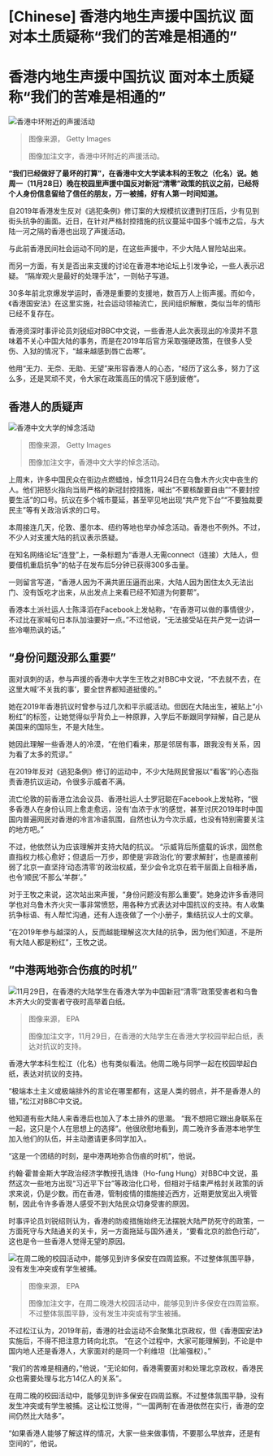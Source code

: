 # [Chinese] 香港内地生声援中国抗议 面对本土质疑称“我们的苦难是相通的”

#  香港内地生声援中国抗议 面对本土质疑称“我们的苦难是相通的”


![香港中环附近的声援活动](_127828578_whatsubject.jpg)

> 图像来源，  Getty Images
>
> 图像加注文字，香港中环附近的声援活动。

**“我们已经做好了最坏的打算”，在香港中文大学读本科的王牧之（化名）说。她周一（11月28日）晚在校园里声援中国反对新冠“清零”政策的抗议之前，已经将个人身份信息留给了信任的朋友，万一被捕，好有人第一时间知道。**

自2019年香港发生反对《逃犯条例》修订案的大规模抗议遭到打压后，少有见到街头抗争的画面。近日，在针对严格封控措施的抗议蔓延中国多个城市之后，与大陆一河之隔的香港也出现了声援活动。

与此前香港民间社会运动不同的是，在这些声援中，不少大陆人冒险站出来。

而另一方面，有关是否出来支援的讨论在香港本地论坛上引发争论，一些人表示迟疑。 “隔岸观火是最好的处理手法”，一则帖子写道。


30多年前北京爆发学运时，香港是重要的支援地，数百万人上街声援。而如今，《香港国安法》在这里实施，社会运动领袖流亡，民间组织解散，类似当年的情形已经不复存在。

香港资深时事评论员刘锐绍对BBC中文说，一些香港人此次表现出的冷漠并不意味着不关心中国大陆的事务，而是在2019年后官方采取强硬政策，在很多人受伤、入狱的情况下，“越来越感到唇亡齿寒”。

他用“无力、无奈、无助、无望”来形容香港人的心态，“经历了这么多，努力了这么多，还是冥顽不灵，令大家在政策高压的情况下感到疲倦”。

##  香港人的质疑声

![香港中文大学的悼念活动](_127828579_whatsubject.jpg)

> 图像来源，  Getty Images
>
> 图像加注文字，香港中文大学的悼念活动。

上周末，许多中国民众在街边点燃蜡烛，悼念11月24日在乌鲁木齐火灾中丧生的人。他们把怒火指向当局严格的新冠封控措施，喊出“不要核酸要自由”“不要封控要生活”的口号。抗议在多个城市蔓延，甚至罕见地出现“共产党下台”“不要独裁要民主”等有关政治诉求的口号。

本周接连几天，伦敦、墨尔本、纽约等地也举办悼念活动。香港也不例外。不过，不少人对支援大陆的抗议表示质疑。

在知名网络论坛“连登”上，一条标题为“香港人无需connect（连接）大陆人，但要借机重启抗争”的帖子在发布后5分钟已获得300多击量。

一则留言写道，“香港人因为不满共匪压逼而出来，大陆人因为困住太久无法出门、没有饭吃才出来，从出发点上来看已经不知道为何要帮”。

香港本土派社运人士陈泽滔在Facebook上发帖称，“在香港可以做的事情很少，不过比在家喊句日本队加油要好一点。”不过他说，“无法接受站在共产党一边讲一些冷嘲热讽的话。”


##  “身份问题没那么重要”

面对讽刺的话，参与声援的香港中大学生王牧之对BBC中文说，“不去就不去，在这里大喊‘不关我的事’，要全世界都知道挺傻的。”

她在2019年香港抗议时曾参与过几次和平示威活动。但因在大陆出生，被贴上“小粉红”的标签，让她觉得似乎背负上一种原罪，入学后不断跟同学辩解，自己是从美国来的国际生，不是大陆生。

她因此理解一些香港人的冷漠，“在他们看来，那是邻居有事，跟我没有关系，因为看了太多的荒谬。”


在2019年反对《逃犯条例》修订的运动中，不少大陆网民曾报以“看客”的心态指责香港抗议运动，令很多示威者不满。

流亡伦敦的前香港立法会议员、香港社运人士罗冠聪在Facebook上发帖称，“很多香港人在身份认同上愈走愈远，没有‘血浓于水’的感觉，甚至讨厌2019年时中国国内普遍网民对香港的冷言冷语氛围，自然也认为今次示威，也没有特别需要关注的地方吧。”

不过，他依然认为应该理解并支持大陆的抗议。 “示威背后所盛载的诉求，固然愈直指权力核心愈好；但退后一万步，即使是‘非政治化’的‘要求解封’，也是直接削弱了北京一直坚持‘动态清零’的政治权威，至少会令北京在若干层面上自相矛盾，也令‘顺民’不那么‘羊群’。”

对于王牧之来说，这次站出来声援，“身份问题没有那么重要”。她身边许多香港同学也对乌鲁木齐火灾一事非常愤怒，用各种方式表达对中国抗议的支持。有人收集抗争标语、有人帮忙沟通，还有人连夜做了一个小册子，集结抗议人士的文章。

“在2019年参与越深的人，反而越能理解这次大陆的抗争，因为他们知道，不是所有大陆人都是粉红”，王牧之说。

##  “中港两地弥合伤痕的时机”

![11月29日，在香港的大陆学生在香港大学为中国新冠“清零”政策受害者和乌鲁木齐大火的受害者守夜时高举着白纸。](_127828577_hk01.jpg)

> 图像来源，  EPA
>
> 图像加注文字，11月29日，在香港的大陆学生在香港大学校园举起白纸，表达对抗议的支持。

香港大学本科生松江（化名）也有类似看法。他周二晚与同学一起在校园举起白纸，表达对抗议的支持。

“极端本土主义或极端排外的言论在哪里都有，这是人类的弱点，并不是香港人的错，”松江对BBC中文说。

他知道有些大陆人来香港后也加入了本土排外的思潮。 “我不想把它跟出身联系在一起，这只是个人在思想上的选择”。他很欣慰地看到，周二晚许多香港本地学生加入他们的队伍，并主动邀请更多同学加入。

“这是一个团结的时刻，是中港两地弥合伤痕的时机”，他说。

约翰·霍普金斯大学政治经济学教授孔诰烽（Ho-fung Hung）对BBC中文说，虽然这次一些地方出现“习近平下台”等政治化口号，但相对于结束严格封关政策的诉求来说，仍是少数。而在香港，管制疫情的措施接近西方，近期更放宽出入境管制，因此令许多香港人感受不到大陆民众切身受害的原因。

时事评论员刘锐绍则认为，香港的防疫措施始终无法摆脱大陆严防死守的政策，一方面死守与大陆通关的关卡，另一方面拖延与国外通关，“要看北京的脸色行动”，这也是令一些香港人觉得无望的原因。

![在周二晚的校园活动中，能够见到许多保安在四周监察。不过整体氛围平静，没有发生冲突或有学生被捕。](_127828581_hk02.jpg)

> 图像来源，  EPA
>
> 图像加注文字，在周二晚港大校园活动中，能够见到许多保安在四周监察。不过整体氛围平静，没有发生冲突或有学生被捕。

不过松江认为，2019年前，香港的社会运动不会聚集北京政权，但《香港国安法》实施后，不得不把注意力转向北京。 “在这个过程中，大家可能理解到，不论是中国内地人还是香港人，大家面对的是同一个利维坦（比喻强权）。”

“我们的苦难是相通的，”他说，“无论如何，香港需要面对和处理北京政权，香港民众也需要处理与北方14亿人的关系”。

在周二晚的校园活动中，能够见到许多保安在四周监察。不过整体氛围平静，没有发生冲突或有学生被捕。这让松江觉得，“‘一国两制’在香港依然在实行，香港的空间仍然比大陆多”。

“如果香港人能够了解这样的情况，大家一些来做事情，不要那么早放弃，还是有空间的”，他说。


